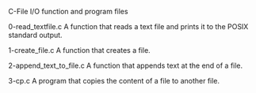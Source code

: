 C-File I/O function and program files

0-read_textfile.c
A function that reads a text file and prints it to the POSIX standard output.

1-create_file.c
A function that creates a file.

2-append_text_to_file.c
A function that appends text at the end of a file.

3-cp.c
A  program that copies the content of a file to another file.

